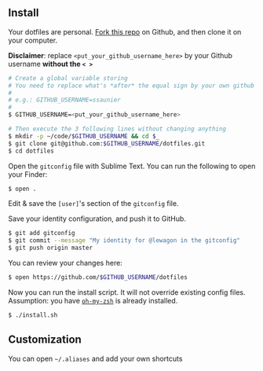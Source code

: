 Install
-------

Your dotfiles are personal. [Fork this repo](https://github.com/lewagon/dotfiles/fork) on Github,
and then clone it on your computer.


**Disclaimer**: replace `<put_your_github_username_here>` by your Github username **without the `< >`**


```bash
# Create a global variable storing
# You need to replace what's *after* the equal sign by your own github username (case sensitive)
#
# e.g.: GITHUB_USERNAME=ssaunier
#
$ GITHUB_USERNAME=<put_your_github_username_here>

# Then execute the 3 following lines without changing anything
$ mkdir -p ~/code/$GITHUB_USERNAME && cd $_
$ git clone git@github.com:$GITHUB_USERNAME/dotfiles.git
$ cd dotfiles
```


Open the `gitconfig` file with Sublime Text. You can run the
following to open your Finder:

```bash
$ open .
```

Edit & save the `[user]`'s section of the `gitconfig` file.

Save your identity configuration, and push it to GitHub.

```bash
$ git add gitconfig
$ git commit --message "My identity for @lewagon in the gitconfig"
$ git push origin master
```

You can review your changes here:

```bash
$ open https://github.com/$GITHUB_USERNAME/dotfiles
```

Now you can run the install script. It will not override existing config files.
Assumption: you have [`oh-my-zsh`](http://ohmyz.sh/) is already installed.

```bash
$ ./install.sh
```

Customization
-------------

You can open `~/.aliases` and add your own shortcuts
